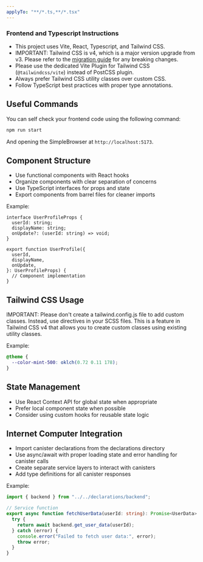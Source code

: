 ```yaml
---
applyTo: "**/*.ts,**/*.tsx"
---
```


### Frontend and Typescript Instructions

- This project uses Vite, React, Typescript, and Tailwind CSS.
- IMPORTANT: Tailwind CSS is v4, which is a major version upgrade from v3. Please refer to the [migration guide](https://tailwindcss.com/docs/upgrade-guide) for any breaking changes.
- Please use the dedicated Vite Plugin for Tailwind CSS (`@tailwindcss/vite`) instead of PostCSS plugin.
- Always prefer Tailwind CSS utility classes over custom CSS.
- Follow TypeScript best practices with proper type annotations.

## Useful Commands

You can self check your frontend code using the following command:

```bash
npm run start
```

And opening the SimpleBrowser at `http://localhost:5173`.

## Component Structure

- Use functional components with React hooks
- Organize components with clear separation of concerns
- Use TypeScript interfaces for props and state
- Export components from barrel files for cleaner imports

Example:

```tsx
interface UserProfileProps {
  userId: string;
  displayName: string;
  onUpdate?: (userId: string) => void;
}

export function UserProfile({
  userId,
  displayName,
  onUpdate,
}: UserProfileProps) {
  // Component implementation
}
```

## Tailwind CSS Usage

IMPORTANT: Please don't create a tailwind.config.js file to add custom classes.
Instead, use directives in your SCSS files. This is a feature in Tailwind CSS v4 that allows you to create custom classes using existing utility classes.

Example:

```scss
@theme {
  --color-mint-500: oklch(0.72 0.11 178);
}
```

## State Management

- Use React Context API for global state when appropriate
- Prefer local component state when possible
- Consider using custom hooks for reusable state logic

## Internet Computer Integration

- Import canister declarations from the declarations directory
- Use async/await with proper loading state and error handling for canister calls
- Create separate service layers to interact with canisters
- Add type definitions for all canister responses

Example:

```typescript
import { backend } from "../../declarations/backend";

// Service function
export async function fetchUserData(userId: string): Promise<UserData> {
  try {
    return await backend.get_user_data(userId);
  } catch (error) {
    console.error("Failed to fetch user data:", error);
    throw error;
  }
}
```
